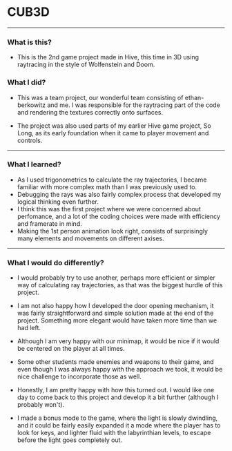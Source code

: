 # CUB3D
---
### What is this?

- This is the 2nd game project made in Hive, this time in 3D using raytracing in the style of Wolfenstein and Doom. 

### What I did?

- This was a team project, our wonderful team consisting of ethan-berkowitz and me. I was responsible for the raytracing part of the code and rendering the textures correctly onto surfaces. 

- The project was also used parts of my earlier Hive game project, So Long, as its early foundation when it came to player movement and controls.

---

### What I learned?

- As I used trigonometrics to calculate the ray trajectories, I became familiar with more complex math than I was previously used to.
- Debugging the rays was also fairly complex process that developed my logical thinking even further. 
- I think this was the first project where we were concerned about perfomance, and a lot of the coding choices were made with efficiency and framerate in mind.
- Making the 1st person animation look right, consists of surprisingly many elements and movements on different axises. 

---

### What I would do differently?

- I would probably try to use another, perhaps more efficient or simpler way of calculating ray trajectories, as that was the biggest hurdle of this project. 

- I am not also happy how I developed the door opening mechanism, it was fairly straightforward and simple solution made at the end of the project. Something more elegant would have taken more time than we had left.

- Although I am very happy with our minimap, it would be nice if it would be centered on the player at all times. 

- Some other students made enemies and weapons to their game, and even though I was always happy with the approach we took, it would be nice challenge to incorporate those as well. 

- Honestly, I am pretty happy with how this turned out. I would like one day to come back to this project and develop it a bit further (although I probably won't). 

- I made a bonus mode to the game, where the light is slowly dwindling, and it could be fairly easily expanded it a mode where the player has to look for keys, and lighter fluid with the labyrinthian levels, to escape before the light goes completely out. 
